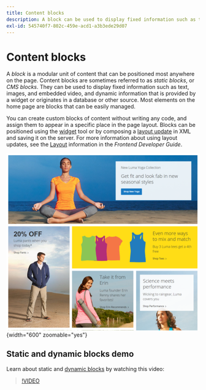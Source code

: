 ```yaml
---
title: Content blocks
description: A block can be used to display fixed information such as text, images, and embedded video, and dynamic information.
exl-id: 545740f7-802c-459e-acd1-a3b3ede29d07
---
```

# Content blocks

A _block_ is a modular unit of content that can be positioned most anywhere on the page. Content blocks are sometimes referred to as _static blocks_, or _CMS blocks_. They can be used to display fixed information such as text, images, and embedded video, and dynamic information that is provided by a widget or originates in a database or other source. Most elements on the home page are blocks that can be easily managed.

You can create custom blocks of content without writing any code, and assign them to appear in a specific place in the page layout. Blocks can be positioned using the [widget](widget-static-block.md) tool or by composing a [layout update](layout-updates.md) in XML and saving it on the server. For more information about using layout updates, see the [Layout][1] information in the _Frontend Developer Guide_.

![Blocks on the sample storefront home page](./assets/storefront-blocks-home-page.png){width="600" zoomable="yes"}

## Static and dynamic blocks demo

Learn about static and [dynamic blocks](dynamic-blocks.md) by watching this video:

>[!VIDEO](https://video.tv.adobe.com/v/343783?quality=12)

[1]: https://developer.adobe.com/commerce/frontend-core/guide/layouts/

